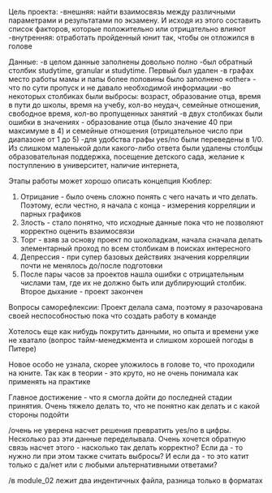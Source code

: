 Цель проекта:
-внешняя: найти взаимосвязь между различными параметрами и результатами по экзамену. И исходя из этого составить список факторов, 
которые положительно или отрицательно влияют
-внутренняя: отработать пройденный юнит так, чтобы он отложился в голове

Данные:
-в целом данные заполнены довольно полно
-был обратный столбик studytime, granular и studytime. Первый был удален
-в графах место работы мамы и папы более половины было заполнено «other» - что по сути пропуск и не давало необходимой информации
-во некоторых столбиках были выбросы: возраст, образование отца, время в пути до школы, время на учебу, кол-во неудач, семейные отношения, 
свободное время, кол-во пропущенных занятий
-в двух столбиках были ошибки в значениях - образование отца (было значение 40 при максимуме в 4) и семейные отношения (отрицательное число 
при диапазоне от 1 до 5)
-для удобства графы yes/no были переведены в 1/0. Из слишком маленькой доли какого-либо ответа были удалены столбцы образовательная поддержка, 
посещение детского сада, желание к поступлению в университет, наличие интернета, 

Этапы работы может хорошо описать концепция Кюблер:
1. Отрицание - было очень сложно понять с чего начать и что делать. Поэтому, если честно, я начала с конца - измерения корреляции и парных графиков
2. Злость - стало понятно, что исходные данные пока что не позволяют корректно оценить взаимосвязи
3. Торг - взяв за основу проект по шоколадкам, начала сначала делать элементарный проход по всем столбикам в поисках интересного
4. Депрессия - при супер базовых действиях значения корреляции почти не менялось до/после подготовки
5. После пары часов за проектов нашла ошибки с отрицательным числами там, где их не должно быть или дублирующий столбик. Второе дыхание - проект закончен

Вопросы саморефлексии:
Проект делала сама, поэтому я разочарована своей неспособностью пока что создать работу в команде

Хотелось еще как нибудь покрутить данными, но опыта и времени уже не хватало (вопрос тайм-менеджмента и слишком хорошей погоды в Питере)

Новое особо не узнала, скорее уложилось в голове то, что проходили на юните. Так как в теории - это круто, но не очень понимала как применять на практике

Главное достижение - что я смогла дойти до последней стадии принятия. Очень тяжело делать то, что не понятно как делать и с какой стороны подойти

/очень не уверена насчет решения превратить yes/no в цифры. Несколько раз эти данные переделывала. Очень хочется обратную связь насчет этого - насколько 
так делать корректно? Если да - то нужно ли при этом также считать выбросы? И если да - то это катит только с да/нет или с любыми альтернативными ответами?

/в module_02 лежит два индентичных файла, разница только в форматах
